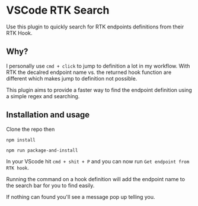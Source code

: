 # VSCode RTK Search

Use this plugin to quickly search for RTK endpoints definitions from their RTK Hook.

## Why? 

I personally use `cmd + click` to jump to definition a lot in my workflow. With RTK the decalred endpoint name vs. the returned hook function are different which makes jump to definition not possible.

This plugin aims to provide a faster way to find the endpoint definition using a simple regex and searching.

## Installation and usage

Clone the repo then

```
npm install
```

```
npm run package-and-install
```

In your VScode hit `cmd + shit + P` and you can now run `Get endpoint from RTK hook`. 

Running the command on a hook definition will add the endpoint name to the search bar for you to find easily.

If nothing can found you'll see a message pop up telling you.





